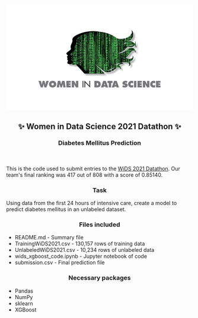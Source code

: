 ![widslogo](Women-in-Data-Science-2018.jpg)
## <center>:sparkles: Women in Data Science 2021 Datathon :sparkles:</center> 
### <center>**Diabetes Mellitus Prediction**</center>
<br></br>
This is the code used to submit entries to the [WiDS 2021 Datathon](https://www.kaggle.com/c/widsdatathon2021). Our team's final ranking was 417 out of 808 with a score of 0.85140. 

### <center>**Task**</center> 
Using data from the first 24 hours of intensive care, create a model to predict diabetes mellitus in an unlabeled dataset. 

### <center> **Files included** </center>
* README.md - Summary file
* TrainingWiDS2021.csv - 130,157 rows of training data
* UnlabeledWiDS2021.csv - 10,234 rows of unlabeled data
* wids_xgboost_code.ipynb - Jupyter notebook of code
* submission.csv - Final prediction file

### <center> **Necessary packages** </center>

* Pandas
* NumPy
* sklearn 
* XGBoost
